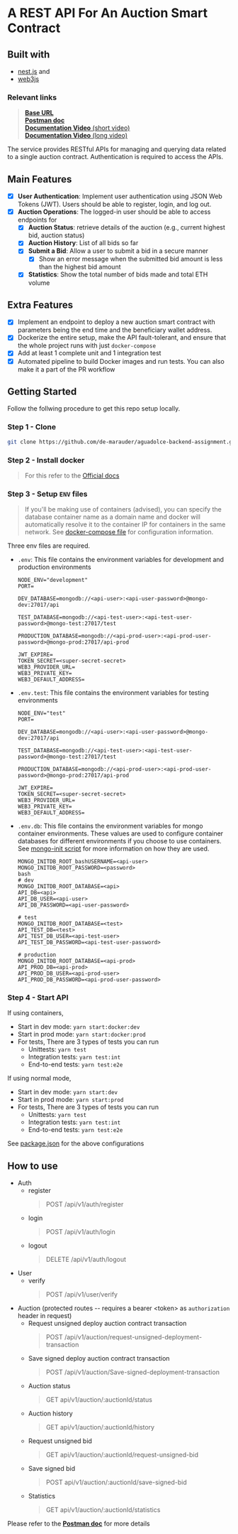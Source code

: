 # A REST API For An Auction Smart Contract

## Built with 
- [nest.js](https://nestjs.com) and 
- [web3js](https://web3js.readthedocs.io/en/v1.10.0/)

### Relevant links
> [**Base URL**](https://web3-auction-api-latest.onrender.com)<br>
  [**Postman doc**](https://documenter.getpostman.com/view/20767794/2sA2xpRobz) <br>
  [**Documentation Video** (short video)](https://www.loom.com/share/1652a56513014be69cf03f57a5e3ca81?sid=23233ba0-96fe-4767-b989-b4bc302083bb) <br>
  [**Documentation Video** (long video)](https://www.loom.com/share/cc4eb32284ab4225a56a15f8486bffaa?sid=d7465901-9f68-4feb-b61f-f7c99515794c)

The service provides RESTful APIs for managing and querying data related to a single auction contract. Authentication is required to access the APIs.

## Main Features
- [X] **User Authentication**: Implement user authentication using JSON Web Tokens (JWT). Users
should be able to register, login, and log out.
- [X] **Auction Operations**: The logged-in user should be able to access endpoints for
  - [X] **Auction Status**: retrieve details of the auction (e.g., current highest bid, auction
status)
  - [X] **Auction History**: List of all bids so far
  - [X] **Submit a Bid**: Allow a user to submit a bid in a secure manner
    - [X] Show an error message when the submitted bid amount is less than the
highest bid amount
  - [X] **Statistics**: Show the total number of bids made and total ETH volume

## Extra Features

- [X] Implement an endpoint to deploy a new auction smart contract with parameters being the
end time and the beneficiary wallet address.
- [X] Dockerize the entire setup, make the API fault-tolerant, and ensure that the whole project runs with just `docker-compose`
- [X] Add at least 1 complete unit and 1 integration test
- [X] Automated pipeline to build Docker images and run tests. You can also make it a part of the PR workflow

## Getting Started
Follow the follwing procedure to get this repo setup locally.

### Step 1 - Clone
```bash
git clone https://github.com/de-marauder/aguadolce-backend-assignment.git
```

### Step 2 - Install docker
> For this refer to the [Official docs](https://docs.docker.com/engine/install/)

### Step 3 - Setup `ENV` files
> If you'll be making use of containers (advised), you can specify the database container name as a domain name and docker will automatically resolve it to the container IP for containers in the same network. See [docker-compose file](./docker-compose.yml) for configuration information.

Three env files are required. 
- `.env`: This file contains the environment variables for development and production environments
  ```
  NODE_ENV="development"
  PORT=

  DEV_DATABASE=mongodb://<api-user>:<api-user-password>@mongo-dev:27017/api

  TEST_DATABASE=mongodb://<api-test-user>:<api-test-user-password>@mongo-test:27017/test
  
  PRODUCTION_DATABASE=mongodb://<api-prod-user>:<api-prod-user-password>@mongo-prod:27017/api-prod
  
  JWT_EXPIRE=
  TOKEN_SECRET=<super-secret-secret>
  WEB3_PROVIDER_URL=
  WEB3_PRIVATE_KEY=
  WEB3_DEFAULT_ADDRESS=
  ```
- `.env.test`: This file contains the environment variables for testing environments
  ```
  NODE_ENV="test"
  PORT=
  
  DEV_DATABASE=mongodb://<api-user>:<api-user-password>@mongo-dev:27017/api
  
  TEST_DATABASE=mongodb://<api-test-user>:<api-test-user-password>@mongo-test:27017/test
  
  PRODUCTION_DATABASE=mongodb://<api-prod-user>:<api-prod-user-password>@mongo-prod:27017/api-prod
  
  JWT_EXPIRE=
  TOKEN_SECRET=<super-secret-secret>
  WEB3_PROVIDER_URL=
  WEB3_PRIVATE_KEY=
  WEB3_DEFAULT_ADDRESS=
  ```

- `.env.db`: This file contains the environment variables for mongo container environments. These values are used to configure container databases for different environments if you choose to use containers. See [mongo-init script](./mongo-init.sh) for more information on how they are used.
  ```
  MONGO_INITDB_ROOT_bashUSERNAME=<api-user>
  MONGO_INITDB_ROOT_PASSWORD=<password>
  bash
  # dev
  MONGO_INITDB_ROOT_DATABASE=<api>
  API_DB=<api>
  API_DB_USER=<api-user>
  API_DB_PASSWORD=<api-user-password>
  
  # test
  MONGO_INITDB_ROOT_DATABASE=<test>
  API_TEST_DB=<test>
  API_TEST_DB_USER=<api-test-user>
  API_TEST_DB_PASSWORD=<api-test-user-password>
  
  # production
  MONGO_INITDB_ROOT_DATABASE=<api-prod>
  API_PROD_DB=<api-prod>
  API_PROD_DB_USER=<api-prod-user>
  API_PROD_DB_PASSWORD=<api-prod-user-password>
  ```

### Step 4 - Start API
If using containers,
- Start in dev mode: `yarn start:docker:dev`
- Start in prod mode: `yarn start:docker:prod`
- For tests, There are 3 types of tests you can run
  - Unittests: `yarn test`
  - Integration tests: `yarn test:int`
  - End-to-end tests: `yarn test:e2e`

If using normal mode,
- Start in dev mode: `yarn start:dev`
- Start in prod mode: `yarn start:prod`
- For tests, There are 3 types of tests you can run
  - Unittests: `yarn test`
  - Integration tests: `yarn test:int`
  - End-to-end tests: `yarn test:e2e`

See [package.json](./package.json) for the above configurations

## How to use

- Auth
  - register
    > POST /api/v1/auth/register
  - login
    > POST /api/v1/auth/login
  - logout
    > DELETE /api/v1/auth/logout
- User
  - verify
    > POST /api/v1/user/verify
- Auction (protected routes -- requires a bearer \<token> as  `authorization` header in request)
  - Request unsigned deploy auction contract transaction
    > POST /api/v1/auction/request-unsigned-deployment-transaction
  - Save signed deploy auction contract transaction
    > POST /api/v1/auction/Save-signed-deployment-transaction
  - Auction status
    > GET api/v1/auction/:auctionId/status
  - Auction history
    > GET api/v1/auction/:auctionId/history
  - Request unsigned bid
    > GET api/v1/auction/:auctionId/request-unsigned-bid
  - Save signed bid
    > POST api/v1/auction/:auctionId/save-signed-bid
  - Statistics
    > GET api/v1/auction/:auctionId/statistics

Please refer to the [**Postman doc**](https://documenter.getpostman.com/view/20767794/2sA2xpRobz) for more details

  
